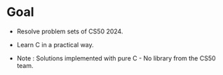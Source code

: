 # Goal


- Resolve problem sets of CS50 2024.

- Learn C in a practical way.

* Note : Solutions implemented with pure C - No library from the CS50 team.
